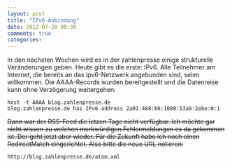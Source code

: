 ```yaml
---
layout: post
title: "IPv6-Anbindung"
date: 2012-07-20 00:30
comments: true
categories: 
---
```

In den nächsten Wochen wird es in der zahlenpresse einige strukturelle
Veränderungen geben. Heute gibt es die erste: IPv6. Alle Teilnehmer am
Internet, die bereits an das ipv6-Netzwerk angebunden sind, seien willkommen.
Die AAAA-Records wurden bereitgestellt und die Datenreise kann ohne
Verzögerung weitergehen:

    host -t AAAA blog.zahlenpresse.de
    blog.zahlenpresse.de has IPv6 address 2a01:488:66:1000:53a9:2ebe:0:1

<del>Dann war der RSS-Feed die letzen Tage nicht verfügbar. Ich möchte gar nicht
wissen zu welchen merkwürdigen Fehlermeldungen es da gekommen ist. Der geht
jetzt aber wieder. Für die Zukunft habe ich noch einen RedirectMatch
eingerichtet. Also bitte die neue URL notieren:</del>

    http://blog.zahlenpresse.de/atom.xml
